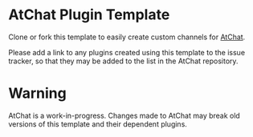 # AtChat Plugin Template

Clone or fork this template to easily create custom channels for [AtChat][atchat].

Please add a link to any plugins created using this template to the issue tracker, so that they may be added to the list in the AtChat repository.

[atchat]: https://github.com/TapestryMinecraft/at-chat

# Warning

AtChat is a work-in-progress.  Changes made to AtChat may break old versions of this template and their dependent plugins.
